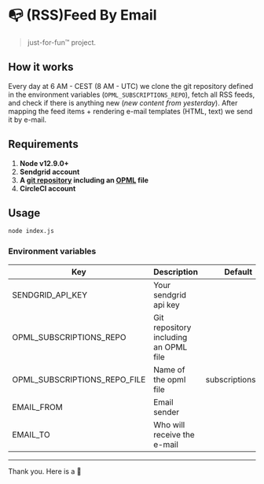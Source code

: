 # 📭 (RSS)Feed By Email
> just-for-fun™ project.

## How it works

Every day at 6 AM - CEST (8 AM - UTC) we clone the git repository defined in the environment variables (`OPML_SUBSCRIPTIONS_REPO`), fetch all RSS feeds, and check if there is anything new (_new content from yesterday_).
After mapping the feed items + rendering e-mail templates (HTML, text) we send it by e-mail.

## Requirements

1. **Node v12.9.0+**
1. **Sendgrid account**
1. **A [git repository](https://github.com/eduardostuart/opml) including an [OPML](https://en.wikipedia.org/wiki/OPML) file**
1. **CircleCI account**

## Usage

```sh
node index.js
```

### Environment variables

| Key | Description | Default |
|---|---|---|
| SENDGRID_API_KEY | Your sendgrid api key | |
| OPML_SUBSCRIPTIONS_REPO | Git repository including an OPML file | |
| OPML_SUBSCRIPTIONS_REPO_FILE| Name of the opml file | subscriptions.xml |
| EMAIL_FROM | Email sender | |
| EMAIL_TO | Who will receive the e-mail | |

---

Thank you.
Here is a :cookie:

